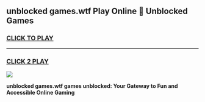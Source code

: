 
## unblocked games.wtf Play Online 👋 Unblocked Games
<h3>
<a href="https://premium.freeplayer.one?title=unblocked_games.wtf&ref=19F">CLICK TO PLAY</a></h3>
<hr>

<h3>
<a href="https://premium.freeplayer.one?title=unblocked_games.wtf&ref=19F">CLICK 2 PLAY</a>
  
</h3>

<a href="https://premium.freeplayer.one?title=unblocked_games.wtf&ref=19F"><img src="https://clearcache.store/games.png"></a>


**unblocked games.wtf games unblocked: Your Gateway to Fun and Accessible Online Gaming**
